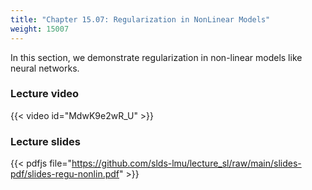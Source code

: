 ```yaml
---
title: "Chapter 15.07: Regularization in NonLinear Models"
weight: 15007
---
```

In this section, we demonstrate regularization in non-linear models like neural networks.

<!--more-->

### Lecture video

{{< video id="MdwK9e2wR_U" >}}

### Lecture slides

{{< pdfjs file="https://github.com/slds-lmu/lecture_sl/raw/main/slides-pdf/slides-regu-nonlin.pdf" >}}
